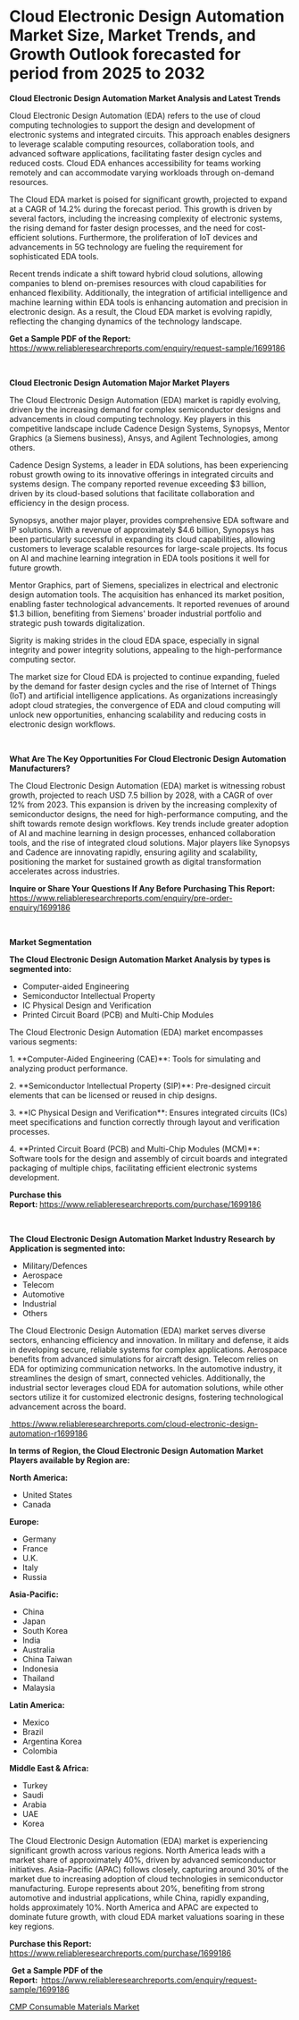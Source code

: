 <p><h1>Cloud Electronic Design Automation Market Size, Market Trends, and Growth Outlook forecasted for period from 2025 to 2032</h1></p><p><strong>Cloud Electronic Design Automation Market Analysis and Latest Trends</strong></p>
<p><p>Cloud Electronic Design Automation (EDA) refers to the use of cloud computing technologies to support the design and development of electronic systems and integrated circuits. This approach enables designers to leverage scalable computing resources, collaboration tools, and advanced software applications, facilitating faster design cycles and reduced costs. Cloud EDA enhances accessibility for teams working remotely and can accommodate varying workloads through on-demand resources.</p><p>The Cloud EDA market is poised for significant growth, projected to expand at a CAGR of 14.2% during the forecast period. This growth is driven by several factors, including the increasing complexity of electronic systems, the rising demand for faster design processes, and the need for cost-efficient solutions. Furthermore, the proliferation of IoT devices and advancements in 5G technology are fueling the requirement for sophisticated EDA tools.</p><p>Recent trends indicate a shift toward hybrid cloud solutions, allowing companies to blend on-premises resources with cloud capabilities for enhanced flexibility. Additionally, the integration of artificial intelligence and machine learning within EDA tools is enhancing automation and precision in electronic design. As a result, the Cloud EDA market is evolving rapidly, reflecting the changing dynamics of the technology landscape.</p></p>
<p><strong>Get a Sample PDF of the Report:&nbsp;</strong> <a href="https://www.reliableresearchreports.com/enquiry/request-sample/1699186?utm_campaign=2657&utm_medium=2&utm_source=Github&utm_content=ia&utm_term=27032025&utm_id=cloud-electronic-design-automation">https://www.reliableresearchreports.com/enquiry/request-sample/1699186</a></p>
<p>&nbsp;</p>
<p><strong>Cloud Electronic Design Automation Major Market Players</strong></p>
<p><p>The Cloud Electronic Design Automation (EDA) market is rapidly evolving, driven by the increasing demand for complex semiconductor designs and advancements in cloud computing technology. Key players in this competitive landscape include Cadence Design Systems, Synopsys, Mentor Graphics (a Siemens business), Ansys, and Agilent Technologies, among others.</p><p>Cadence Design Systems, a leader in EDA solutions, has been experiencing robust growth owing to its innovative offerings in integrated circuits and systems design. The company reported revenue exceeding $3 billion, driven by its cloud-based solutions that facilitate collaboration and efficiency in the design process. </p><p>Synopsys, another major player, provides comprehensive EDA software and IP solutions. With a revenue of approximately $4.6 billion, Synopsys has been particularly successful in expanding its cloud capabilities, allowing customers to leverage scalable resources for large-scale projects. Its focus on AI and machine learning integration in EDA tools positions it well for future growth.</p><p>Mentor Graphics, part of Siemens, specializes in electrical and electronic design automation tools. The acquisition has enhanced its market position, enabling faster technological advancements. It reported revenues of around $1.3 billion, benefiting from Siemens' broader industrial portfolio and strategic push towards digitalization.</p><p>Sigrity is making strides in the cloud EDA space, especially in signal integrity and power integrity solutions, appealing to the high-performance computing sector. </p><p>The market size for Cloud EDA is projected to continue expanding, fueled by the demand for faster design cycles and the rise of Internet of Things (IoT) and artificial intelligence applications. As organizations increasingly adopt cloud strategies, the convergence of EDA and cloud computing will unlock new opportunities, enhancing scalability and reducing costs in electronic design workflows.</p></p>
<p>&nbsp;</p>
<p><strong>What Are The Key Opportunities For Cloud Electronic Design Automation Manufacturers?</strong></p>
<p><p>The Cloud Electronic Design Automation (EDA) market is witnessing robust growth, projected to reach USD 7.5 billion by 2028, with a CAGR of over 12% from 2023. This expansion is driven by the increasing complexity of semiconductor designs, the need for high-performance computing, and the shift towards remote design workflows. Key trends include greater adoption of AI and machine learning in design processes, enhanced collaboration tools, and the rise of integrated cloud solutions. Major players like Synopsys and Cadence are innovating rapidly, ensuring agility and scalability, positioning the market for sustained growth as digital transformation accelerates across industries.</p></p>
<p><strong>Inquire or Share Your Questions If Any Before Purchasing This Report:</strong> <a href="https://www.reliableresearchreports.com/enquiry/pre-order-enquiry/1699186?utm_campaign=2657&utm_medium=2&utm_source=Github&utm_content=ia&utm_term=27032025&utm_id=cloud-electronic-design-automation">https://www.reliableresearchreports.com/enquiry/pre-order-enquiry/1699186</a></p>
<p>&nbsp;</p>
<p><strong>Market Segmentation</strong></p>
<p><strong>The Cloud Electronic Design Automation Market Analysis by types is segmented into:</strong></p>
<p><ul><li>Computer-aided Engineering</li><li>Semiconductor Intellectual Property</li><li>IC Physical Design and Verification</li><li>Printed Circuit Board (PCB) and Multi-Chip Modules</li></ul></p>
<p><p>The Cloud Electronic Design Automation (EDA) market encompasses various segments: </p><p>1. **Computer-Aided Engineering (CAE)**: Tools for simulating and analyzing product performance.</p><p>2. **Semiconductor Intellectual Property (SIP)**: Pre-designed circuit elements that can be licensed or reused in chip designs.</p><p>3. **IC Physical Design and Verification**: Ensures integrated circuits (ICs) meet specifications and function correctly through layout and verification processes.</p><p>4. **Printed Circuit Board (PCB) and Multi-Chip Modules (MCM)**: Software tools for the design and assembly of circuit boards and integrated packaging of multiple chips, facilitating efficient electronic systems development.</p></p>
<p><strong>Purchase this Report:&nbsp;</strong><a href="https://www.reliableresearchreports.com/purchase/1699186?utm_campaign=2657&utm_medium=2&utm_source=Github&utm_content=ia&utm_term=27032025&utm_id=cloud-electronic-design-automation">https://www.reliableresearchreports.com/purchase/1699186</a></p>
<p>&nbsp;</p>
<p><strong>The Cloud Electronic Design Automation Market Industry Research by Application is segmented into:</strong></p>
<p><ul><li>Military/Defences</li><li>Aerospace</li><li>Telecom</li><li>Automotive</li><li>Industrial</li><li>Others</li></ul></p>
<p><p>The Cloud Electronic Design Automation (EDA) market serves diverse sectors, enhancing efficiency and innovation. In military and defense, it aids in developing secure, reliable systems for complex applications. Aerospace benefits from advanced simulations for aircraft design. Telecom relies on EDA for optimizing communication networks. In the automotive industry, it streamlines the design of smart, connected vehicles. Additionally, the industrial sector leverages cloud EDA for automation solutions, while other sectors utilize it for customized electronic designs, fostering technological advancement across the board.</p></p>
<p><a href="https://www.reliableresearchreports.com/cloud-electronic-design-automation-r1699186?utm_campaign=2657&utm_medium=2&utm_source=Github&utm_content=ia&utm_term=27032025&utm_id=cloud-electronic-design-automation">&nbsp;https://www.reliableresearchreports.com/cloud-electronic-design-automation-r1699186</a></p>
<p><strong>In terms of Region, the Cloud Electronic Design Automation Market Players available by Region are:</strong></p>
<p>
    <p> <strong> North America: </strong>
        <ul>
            <li>United States</li>
            <li>Canada</li>
        </ul>
        </p> 
    <p> <strong> Europe: </strong>
        <ul>
            <li>Germany</li>
            <li>France</li>
            <li>U.K.</li>
            <li>Italy</li>
            <li>Russia</li>
        </ul>
        </p> 
    <p> <strong> Asia-Pacific: </strong>
        <ul>
            <li>China</li>
            <li>Japan</li>
            <li>South Korea</li>
            <li>India</li>
            <li>Australia</li>
            <li>China Taiwan</li>
            <li>Indonesia</li>
            <li>Thailand</li>
            <li>Malaysia</li>
        </ul>
        </p> 
    <p> <strong> Latin America: </strong>
        <ul>
            <li>Mexico</li>
            <li>Brazil</li>
            <li>Argentina Korea</li>
            <li>Colombia</li>
        </ul>
        </p> 
    <p> <strong> Middle East & Africa: </strong>
        <ul>
            <li>Turkey</li>
            <li>Saudi</li>
            <li>Arabia</li>
            <li>UAE</li>
            <li>Korea</li>
        </ul>
    </p>
    </p>
<p><p>The Cloud Electronic Design Automation (EDA) market is experiencing significant growth across various regions. North America leads with a market share of approximately 40%, driven by advanced semiconductor initiatives. Asia-Pacific (APAC) follows closely, capturing around 30% of the market due to increasing adoption of cloud technologies in semiconductor manufacturing. Europe represents about 20%, benefiting from strong automotive and industrial applications, while China, rapidly expanding, holds approximately 10%. North America and APAC are expected to dominate future growth, with cloud EDA market valuations soaring in these key regions.</p></p>
<p><strong>Purchase this Report: </strong><a href="https://www.reliableresearchreports.com/purchase/1699186?utm_campaign=2657&utm_medium=2&utm_source=Github&utm_content=ia&utm_term=27032025&utm_id=cloud-electronic-design-automation">https://www.reliableresearchreports.com/purchase/1699186</a></p>
<p>&nbsp;<strong>Get a Sample PDF of the Report:&nbsp;&nbsp;</strong><a href="https://www.reliableresearchreports.com/enquiry/request-sample/1699186?utm_campaign=2657&utm_medium=2&utm_source=Github&utm_content=ia&utm_term=27032025&utm_id=cloud-electronic-design-automation">https://www.reliableresearchreports.com/enquiry/request-sample/1699186</a></p>
<p><strong></strong></p>
<p><p><a href="https://github.com/JubayerMia832/Market-Research-Report-List-2/blob/main/cmp-consumable-materials-market.md?utm_campaign=2657&utm_medium=2&utm_source=Github&utm_content=ia&utm_term=27032025&utm_id=cloud-electronic-design-automation">CMP Consumable Materials Market</a></p></p>
